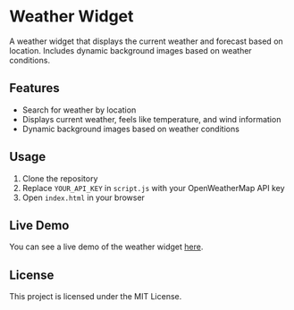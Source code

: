 # Weather Widget

A weather widget that displays the current weather and forecast based on location. Includes dynamic background images based on weather conditions.

## Features

- Search for weather by location
- Displays current weather, feels like temperature, and wind information
- Dynamic background images based on weather conditions

## Usage

1. Clone the repository
2. Replace `YOUR_API_KEY` in `script.js` with your OpenWeatherMap API key
3. Open `index.html` in your browser

## Live Demo

You can see a live demo of the weather widget [here](https://username.github.io/weather-widget/).

## License

This project is licensed under the MIT License.
